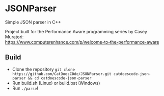 # JSONParser
Simple JSON parser in C++

Project built for the Performance Aware programming series by Casey Muratori:  
https://www.computerenhance.com/p/welcome-to-the-performance-aware

## Build
- Clone the repository
    `git clone https://github.com/CatDoesC0de/JSONParser.git catdoescode-json-parser && cd catdoescode-json-parser`
- Run build.sh (Linux) or build.bat (Windows)
- Run `./parse`!
